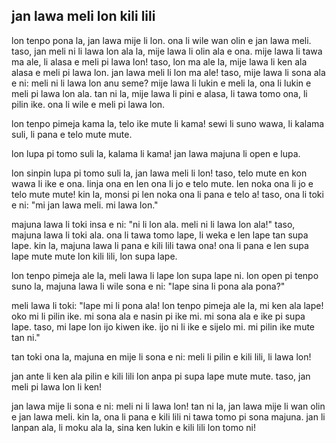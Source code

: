 ## jan lawa meli lon kili lili

lon tenpo pona la, jan lawa mije li lon.
ona li wile wan olin e jan lawa meli.
taso, jan meli ni li lawa lon ala la, mije lawa li olin ala e ona.
mije lawa li tawa ma ale, li alasa e meli pi lawa lon!
taso, lon ma ale la, mije lawa li ken ala alasa e meli pi lawa lon.
jan lawa meli li lon ma ale!
taso, mije lawa li sona ala e ni:
meli ni li lawa lon anu seme?
mije lawa li lukin e meli la, ona li lukin e meli pi lawa lon ala.
tan ni la, mije lawa li pini e alasa, li tawa tomo ona, li pilin ike.
ona li wile e meli pi lawa lon.

lon tenpo pimeja kama la, telo ike mute li kama!
sewi li suno wawa, li kalama suli, li pana e telo mute mute.

lon lupa pi tomo suli la, kalama li kama!
jan lawa majuna li open e lupa.

lon sinpin lupa pi tomo suli la, jan lawa meli li lon!
taso, telo mute en kon wawa li ike e ona.
linja ona en len ona li jo e telo mute.
len noka ona li jo e telo mute mute!
kin la, monsi pi len noka ona li pana e telo a!
taso, ona li toki e ni: "mi jan lawa meli. mi lawa lon."

majuna lawa li toki insa e ni: "ni li lon ala. meli ni li lawa lon ala!"
taso, majuna lawa li toki ala.
ona li tawa tomo lape, li weka e len lape tan supa lape.
kin la, majuna lawa li pana e kili lili tawa ona!
ona li pana e len supa lape mute mute lon kili lili, lon supa lape.

lon tenpo pimeja ale la, meli lawa li lape lon supa lape ni.
lon open pi tenpo suno la, majuna lawa li wile sona e ni: "lape sina li pona ala pona?"

meli lawa li toki: "lape mi li pona ala!
lon tenpo pimeja ale la, mi ken ala lape!
oko mi li pilin ike.
mi sona ala e nasin pi ike mi.
mi sona ala e ike pi supa lape.
taso, mi lape lon ijo kiwen ike.
ijo ni li ike e sijelo mi.
mi pilin ike mute tan ni."

tan toki ona la, majuna en mije li sona e ni:
meli li pilin e kili lili, li lawa lon!

jan ante li ken ala pilin e kili lili lon anpa pi supa lape mute mute.
taso, jan meli pi lawa lon li ken!

jan lawa mije li sona e ni: meli ni li lawa lon!
tan ni la, jan lawa mije li wan olin e jan lawa meli.
kin la, ona li pana e kili lili ni tawa tomo pi sona majuna.
jan li lanpan ala, li moku ala la, sina ken lukin e kili lili lon tomo ni!
